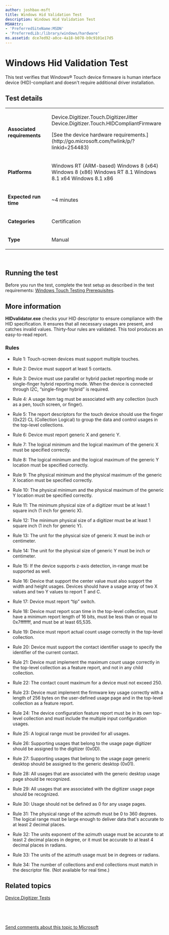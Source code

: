 ```yaml
---
author: joshbax-msft
title: Windows Hid Validation Test
description: Windows Hid Validation Test
MSHAttr:
- 'PreferredSiteName:MSDN'
- 'PreferredLib:/library/windows/hardware'
ms.assetid: dce7ed92-a0ce-4a18-b078-b9c9101e17d5
---
```


# Windows Hid Validation Test


This test verifies that Windows® Touch device firmware is human interface device (HID)-compliant and doesn't require additional driver installation.

## Test details


<table>
<colgroup>
<col width="50%" />
<col width="50%" />
</colgroup>
<tbody>
<tr class="odd">
<td><p><strong>Associated requirements</strong></p></td>
<td><p>Device.Digitizer.Touch.DigitizerJitter Device.Digitizer.Touch.HIDCompliantFirmware</p>
<p>[See the device hardware requirements.](http://go.microsoft.com/fwlink/p/?linkid=254483)</p></td>
</tr>
<tr class="even">
<td><p><strong>Platforms</strong></p></td>
<td><p>Windows RT (ARM-based) Windows 8 (x64) Windows 8 (x86) Windows RT 8.1 Windows 8.1 x64 Windows 8.1 x86</p></td>
</tr>
<tr class="odd">
<td><p><strong>Expected run time</strong></p></td>
<td><p>~4 minutes</p></td>
</tr>
<tr class="even">
<td><p><strong>Categories</strong></p></td>
<td><p>Certification</p></td>
</tr>
<tr class="odd">
<td><p><strong>Type</strong></p></td>
<td><p>Manual</p></td>
</tr>
</tbody>
</table>

 

## Running the test


Before you run the test, complete the test setup as described in the test requirements: [Windows Touch Testing Prerequisites](windows-touch-testing-prerequisites.md).

## More information


**HIDvalidator.exe** checks your HID descriptor to ensure compliance with the HID specification. It ensures that all necessary usages are present, and catches invalid values. Thirty-four rules are validated. This tool produces an easy-to-read report.

### Rules

-   Rule 1: Touch-screen devices must support multiple touches.

-   Rule 2: Device must support at least 5 contacts.

-   Rule 3: Device must use parallel or hybrid packet reporting mode or single-finger hybrid reporting mode. When the device is connected through I2C, “single-finger hybrid” is required.

-   Rule 4: A usage item tag must be associated with any collection (such as a pen, touch screen, or finger).

-   Rule 5: The report descriptors for the touch device should use the finger (0x22) CL (Collection Logical) to group the data and control usages in the top-level collections.

-   Rule 6: Device must report generic X and generic Y.

-   Rule 7: The logical minimum and the logical maximum of the generic X must be specified correctly.

-   Rule 8: The logical minimum and the logical maximum of the generic Y location must be specified correctly.

-   Rule 9: The physical minimum and the physical maximum of the generic X location must be specified correctly.

-   Rule 10: The physical minimum and the physical maximum of the generic Y location must be specified correctly.

-   Rule 11: The minimum physical size of a digitizer must be at least 1 square inch (1 inch for generic X).

-   Rule 12: The minimum physical size of a digitizer must be at least 1 square inch (1 inch for generic Y).

-   Rule 13: The unit for the physical size of generic X must be inch or centimeter.

-   Rule 14: The unit for the physical size of generic Y must be inch or centimeter.

-   Rule 15: If the device supports z-axis detection, in-range must be supported as well.

-   Rule 16: Device that support the center value must also support the width and height usages. Devices should have a usage array of two X values and two Y values to report T and C.

-   Rule 17: Device must report “tip” switch.

-   Rule 18: Device must report scan time in the top-level collection, must have a minimum report length of 16 bits, must be less than or equal to 0x7fffffff, and must be at least 65,535.

-   Rule 19: Device must report actual count usage correctly in the top-level collection.

-   Rule 20: Device must support the contact identifier usage to specify the identifier of the current contact.

-   Rule 21: Device must implement the maximum count usage correctly in the top-level collection as a feature report, and not in any child collection.

-   Rule 22: The contact count maximum for a device must not exceed 250.

-   Rule 23: Device must implement the firmware key usage correctly with a length of 256 bytes on the user-defined usage page and in the top-level collection as a feature report.

-   Rule 24: The device configuration feature report must be in its own top-level collection and must include the multiple input configuration usages.

-   Rule 25: A logical range must be provided for all usages.

-   Rule 26: Supporting usages that belong to the usage page digitizer should be assigned to the digitizer (0x0D).

-   Rule 27: Supporting usages that belong to the usage page generic desktop should be assigned to the generic desktop (0x01).

-   Rule 28: All usages that are associated with the generic desktop usage page should be recognized.

-   Rule 29: All usages that are associated with the digitizer usage page should be recognized.

-   Rule 30: Usage should not be defined as 0 for any usage pages.

-   Rule 31: The physical range of the azimuth must be 0 to 360 degrees. The logical range must be large enough to deliver data that's accurate to at least 2 decimal places.

-   Rule 32: The units exponent of the azimuth usage must be accurate to at least 2 decimal places in degree, or it must be accurate to at least 4 decimal places in radians.

-   Rule 33: The units of the azimuth usage must be in degrees or radians.

-   Rule 34: The number of collections and end collections must match in the descriptor file. (Not available for real time.)

## Related topics


[Device.Digitizer Tests](devicedigitizer-tests.md)

 

 

[Send comments about this topic to Microsoft](mailto:wsddocfb@microsoft.com?subject=Documentation%20feedback%20%5Bp_hck\p_hck%5D:%20Windows%20Hid%20Validation%20Test%20%20RELEASE:%20%284/27/2016%29&body=%0A%0APRIVACY%20STATEMENT%0A%0AWe%20use%20your%20feedback%20to%20improve%20the%20documentation.%20We%20don't%20use%20your%20email%20address%20for%20any%20other%20purpose,%20and%20we'll%20remove%20your%20email%20address%20from%20our%20system%20after%20the%20issue%20that%20you're%20reporting%20is%20fixed.%20While%20we're%20working%20to%20fix%20this%20issue,%20we%20might%20send%20you%20an%20email%20message%20to%20ask%20for%20more%20info.%20Later,%20we%20might%20also%20send%20you%20an%20email%20message%20to%20let%20you%20know%20that%20we've%20addressed%20your%20feedback.%0A%0AFor%20more%20info%20about%20Microsoft's%20privacy%20policy,%20see%20http://privacy.microsoft.com/default.aspx. "Send comments about this topic to Microsoft")





